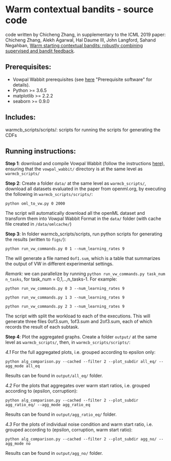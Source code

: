 # Warm contextual bandits - source code

code written by Chicheng Zhang, in supplementary to the ICML 2019 paper: Chicheng Zhang, Alekh Agarwal, Hal Daume III, John Langford, Sahand Negahban, [Warm starting contextual bandits: robustly combining supervised and bandit feedback](https://arxiv.org/pdf/1901.00301.pdf).

## Prerequisites:
- Vowpal Wabbit prerequisites (see [here](https://github.com/VowpalWabbit/vowpal_wabbit/) "Prerequisite software" for details).
- Python >= 3.6.5
- matplotlib >= 2.2.2
- seaborn >= 0.9.0

## Includes:

warmcb_scripts/scripts/: scripts for running the scripts for generating the CDFs

## Running instructions:

**Step 1**: download and compile Vowpal Wabbit (follow the instructions [here](https://github.com/VowpalWabbit/vowpal_wabbit/)), ensuring that the `vowpal_wabbit/` directory is at the same level as `warmcb_scripts/`

**Step 2**: Create a folder `data/` at the same level as `warmcb_scripts/`, download all datasets evaluated in the paper from openml.org, by executing the following in `warmcb_scripts/scripts/`:

`python oml_to_vw.py 0 2000`

The script will automatically download all the openML dataset and transform them into Vowpal Wabbit Format
in the `data/` folder (with cache file created in `/data/omlcache/`)

**Step 3**: In folder warmcb_scripts/scripts, run python scripts for generating the results (written to `figs/`):

`python run_vw_commands.py 0 1 --num_learning_rates 9`

The will generate a file named `0of1.sum`, which is a table that summarizes the output of VW in different
experimental settings.

*Remark:* we can parallelize by running `python run_vw_commands.py task_num n_tasks`, for task_num = 0,1,..,n_tasks-1.
For example:

`python run_vw_commands.py 0 3 --num_learning_rates 9`

`python run_vw_commands.py 1 3 --num_learning_rates 9`

`python run_vw_commands.py 2 3 --num_learning_rates 9`

The script with split the workload to each of the executions. This will generate three files 0of3.sum, 1of3.sum and 2of3.sum,
each of which records the result of each subtask.

**Step 4**: Plot the aggregated graphs. Create a folder `output/` at the same level as `warmcb_scripts/`, then, in `warmcb_scripts/scripts/`:

*4.1* For the full aggregated plots, i.e. grouped according to epsilon only:

`python alg_comparison.py --cached --filter 2 --plot_subdir all_eq/ --agg_mode all_eq`

Results can be found in `output/all_eq/` folder.

*4.2* For the plots that aggregates over warm start ratios, i.e. grouped according to (epsilon, corruption):

`python alg_comparison.py --cached --filter 2 --plot_subdir agg_ratio_eq/ --agg_mode agg_ratio_eq`

Results can be found in `output/agg_ratio_eq/` folder.

*4.3* For the plots of individual noise condition and warm start ratio, i.e. grouped according to (epsilon, corruption, warm start ratio):

`python alg_comparison.py --cached --filter 2 --plot_subdir agg_no/ --agg_mode no`

Results can be found in `output/agg_no/` folder.
